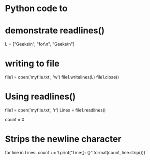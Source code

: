 
# Python code to
# demonstrate readlines()
 
L = ["Geeks\n", "for\n", "Geeks\n"]
 
# writing to file
file1 = open('myfile.txt', 'w')
file1.writelines(L)
file1.close()
 
# Using readlines()
file1 = open('myfile.txt', 'r')
Lines = file1.readlines()
 
count = 0
# Strips the newline character
for line in Lines:
    count += 1
    print("Line{}: {}".format(count, line.strip()))